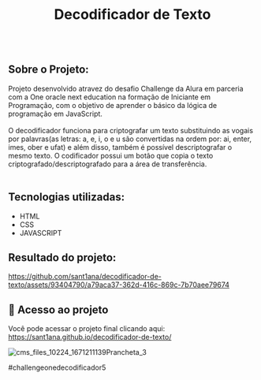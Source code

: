 <h1 align="center">
    <a>Decodificador de Texto </a>
</h1><br><br>



## Sobre o Projeto:

Projeto desenvolvido atravez do desafio Challenge da Alura em parceria com a One oracle next education na formação de Iniciante em Programação, com o objetivo de aprender o básico da lógica de programação em JavaScript.<br><br>
O decodificador funciona para criptografar um texto substituindo as vogais por palavras(as letras: a, e, i, o e u são convertidas na ordem por: ai, enter, imes, ober e ufat) e além disso, também é possível descriptografar o mesmo texto. O codificador possui um botão que copia o texto criptografado/descriptografado para a área de transferência.<br><br>


## Tecnologias utilizadas: 
- HTML
- CSS
- JAVASCRIPT

## Resultado do projeto:


https://github.com/sant1ana/decodificador-de-texto/assets/93404790/a79aca37-362d-416c-869c-7b70aee79674


## :link: Acesso ao projeto

Você pode acessar o projeto final clicando aqui: https://sant1ana.github.io/decodificador-de-texto/



![cms_files_10224_1671211139Prancheta_3](https://github.com/sant1ana/decodificador-de-texto/assets/93404790/ccb4ef16-699d-4744-ba09-8b37386e3015)


#challengeonedecodificador5
